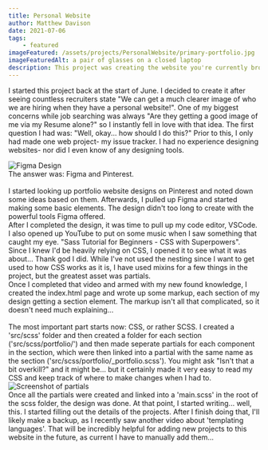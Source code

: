 ```yaml
---
title: Personal Website
author: Matthew Davison
date: 2021-07-06
tags: 
    - featured
imageFeatured: /assets/projects/PersonalWebsite/primary-portfolio.jpg
imageFeaturedAlt: a pair of glasses on a closed laptop
description: This project was creating the website you're currently browsing! I'll be giving you some insight into how I made this site from ground-up.
---
```


<p>
I started this project back at the start of June. I decided to create it after seeing countless recruiters state "We can get a much clearer image of who we are hiring when they have a personal website!". One of my biggest concerns while job searching was always "Are they getting a good image of me via my Resume alone?" so I instantly fell in love with that idea. The first question I had was: "Well, okay... how should I do this?" Prior to this, I only had made one web project- my issue tracker. I had no experience designing websites- nor did I even know of any designing tools.
<aside>
    <img class="portfolio-pull-right" src="./assets/img/portfolio/PersonalWebsite/figma_design.png" alt="Figma Design">
</aside>
The answer was: Figma and Pinterest. <br><br> 
I started looking up portfolio website designs on Pinterest and noted down some ideas based on them. Afterwards, I pulled up Figma and started making some basic elements. The design didn't too long to create with the powerful tools Figma offered. <br>
After I completed the design, it was time to pull up my code editor, VSCode. I also opened up YouTube to put on some music when I saw something that caught my eye. "Sass Tutorial for Beginners - CSS with Superpowers". Since I knew I'd be heavily relying on CSS, I opened it to see what it was about... Thank god I did. While I've not used the nesting since I want to get used to how CSS works as it is, I have used mixins for a few things in the project, but the greatest asset was partials.<br>
Once I completed that video and armed with my new found knowledge, I created the index.html page and wrote up some markup, each section of my design getting a section element. The markup isn't all that complicated, so it doesn't need much explaining...<br><br>
The most important part starts now: CSS, or rather SCSS. I created a 'src/scss' folder and then created a folder for each section ('src/scss/portfolio/') and then made seperate partials for each component in the section, which were then linked into a partial with the same name as the section ('src/scss/portfolio/_portfolio.scss'). You might ask "Isn't that a bit overkill?" and it might be... but it certainly made it very easy to read my CSS and keep track of where to make changes when I had to. <aside> <img class="portfolio-pull-left" src="./assets/img/portfolio/PersonalWebsite/partials.png"alt="Screenshot of partials" /> </aside>
Once all the partials were created and linked into a 'main.scss' in the root of the scss folder, the design was done. At that point, I started writing... well, this. I started filling out the details of the projects. After I finish doing that, I'll likely make a backup, as I recently saw another video about 'templating languages'. That will be incredibly helpful for adding new projects to this website in the future, as current I have to manually add them...
</p>




